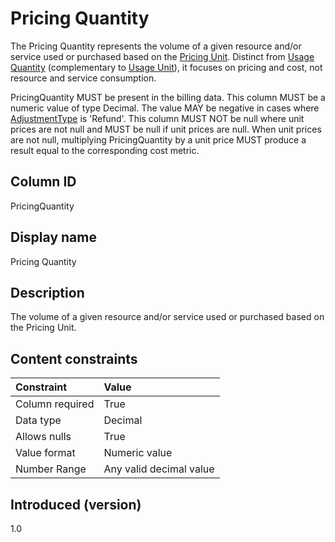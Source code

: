 # Pricing Quantity

The Pricing Quantity represents the volume of a given resource and/or service used or purchased based on the [Pricing Unit](#pricingunit). Distinct from [Usage Quantity](#usagequantity) (complementary to [Usage Unit](#usageunit)), it focuses on pricing and cost, not resource and service consumption.

PricingQuantity MUST be present in the billing data. This column MUST be a numeric value of type Decimal. The value MAY be negative in cases where [AdjustmentType](#adjustmenttype) is 'Refund'. This column MUST NOT be null where unit prices are not null and MUST be null if unit prices are null. When unit prices are not null, multiplying PricingQuantity by a unit price MUST produce a result equal to the corresponding cost metric.

## Column ID

PricingQuantity

## Display name

Pricing Quantity

## Description

The volume of a given resource and/or service used or purchased based on the Pricing Unit.

## Content constraints

|    Constraint   |      Value                |
|:----------------|:--------------------------|
| Column required | True                      |
| Data type       | Decimal                   |
| Allows nulls    | True                      |
| Value format    | Numeric value             |
| Number Range    | Any valid decimal value   |

## Introduced (version)

1.0
